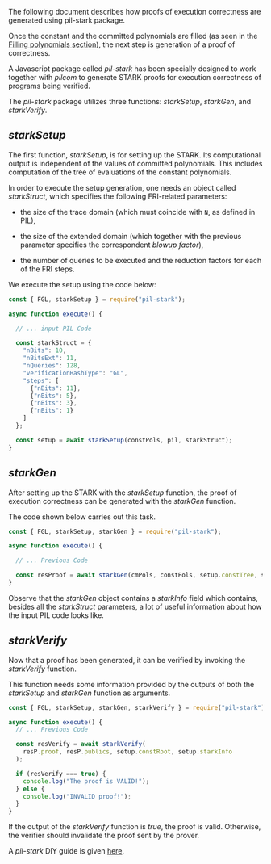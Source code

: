 The following document describes how proofs of execution correctness are generated using pil-stark package.

Once the constant and the committed polynomials are filled (as seen in the [Filling polynomials section](filling-polynomials.md)), the next step is generation of a proof of correctness.

A Javascript package called _pil-stark_ has been specially designed to work together with _pilcom_ to generate STARK proofs for execution correctness of programs being verified.

The _pil-stark_ package utilizes three functions: _starkSetup_, _starkGen_, and _starkVerify_.

## _starkSetup_

The first function, _starkSetup_, is for setting up the STARK. Its computational output is independent of the values of committed polynomials. This includes computation of the tree of evaluations of the constant polynomials.

In order to execute the setup generation, one needs an object called _starkStruct_, which specifies the following FRI-related parameters:

- the size of the trace domain (which must coincide with $\texttt{N}$, as defined in PIL),

- the size of the extended domain (which together with the previous parameter specifies the correspondent _blowup factor_),

- the number of queries to be executed and the reduction factors for each of the FRI steps.

We execute the setup using the code below:

```js
const { FGL, starkSetup } = require("pil-stark");

async function execute() {

  // ... input PIL Code

  const starkStruct = {
    "nBits": 10, 
    "nBitsExt": 11, 
    "nQueries": 128, 
    "verificationHashType": "GL", 
    "steps": [ 
      {"nBits": 11}, 
      {"nBits": 5}, 
      {"nBits": 3}, 
      {"nBits": 1} 
    ]
  };

  const setup = await starkSetup(constPols, pil, starkStruct); 
} 
```

## _starkGen_

After setting up the STARK with the _starkSetup_ function, the proof of execution correctness can be generated with the _starkGen_ function.

The code shown below carries out this task.

```js
const { FGL, starkSetup, starkGen } = require("pil-stark"); 

async function execute() {

  // ... Previous Code

  const resProof = await starkGen(cmPols, constPols, setup.constTree, setup.starkInfo); 
} 
```

Observe that the _starkGen_ object contains a _starkInfo_ field which contains, besides all the _starkStruct_ parameters, a lot of useful information about how the input PIL code looks like.

## _starkVerify_

Now that a proof has been generated, it can be verified by invoking the _starkVerify_ function.

This function needs some information provided by the outputs of both the _starkSetup_ and _starkGen_ function as arguments.

```js
const { FGL, starkSetup, starkGen, starkVerify } = require("pil-stark"); 

async function execute() {
  // ... Previous Code

  const resVerify = await starkVerify( 
    resP.proof, resP.publics, setup.constRoot, setup.starkInfo
  );

  if (resVerify === true) { 
    console.log("The proof is VALID!");
  } else {
    console.log("INVALID proof!");
  }
}
```

If the output of the _starkVerify_ function is _true_, the proof is valid. Otherwise, the verifier should invalidate the proof sent by the prover.

A _pil-stark_ DIY guide is given [here](../../concepts/mfibonacci/pil-stark-demo.md).
